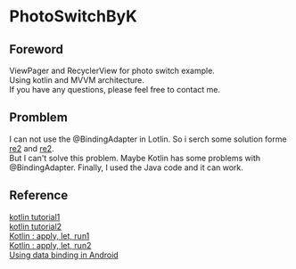 # PhotoSwitchByK
## Foreword  
ViewPager and RecyclerView for photo switch example.  
Using kotlin and MVVM architecture.  
If you have any questions, please feel free to contact me.  

## Promblem
I can not use the @BindingAdapter in Lotlin.
So i serch some solution forme 
[re2](https://qiita.com/yuyakaido/items/e5acf5f8ac31c4ed8c77) and 
[re2](https://bluzwong.github.io/2016/02/22/%E4%BD%BF%E7%94%A8Kotlin%E9%81%87%E5%88%B0%E7%9A%84%E4%B8%80%E4%BA%9B%E9%97%AE%E9%A2%98/).  
But I can't solve this problem. Maybe Kotlin has some problems with @BindingAdapter.
Finally, I used the Java code and it can work.
## Reference  
[kotlin tutorial1](http://www.codedata.com.tw/kotlin/kt09/)  
[kotlin tutorial2](https://ithelp.ithome.com.tw/articles/10204643)  
[Kotlin : apply, let, run1](https://julianchu.net/2018/05/05-kotlin.html)  
[Kotlin : apply, let, run2](https://medium.com/@louis383/%E7%B0%A1%E4%BB%8B-kotlin-run-let-with-also-%E5%92%8C-apply-f83860207a0c)  
[Using data binding in Android](https://www.vogella.com/tutorials/AndroidDatabinding/article.html)  



